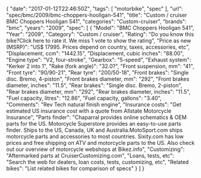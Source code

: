 {
    "date": "2017-01-12T22:46:50Z",
    "tags": [
        "motorbike",
        "spec"
    ],
    "url": "spec\/bmc\/2009\/bmc-choppers-hooligan-541",
    "title": "Custom \/ cruiser BMC Choppers Hooligan 541",
    "categories": "Custom-cruiser",
    "brands": "bmc",
    "years": "2009",
    "spec": [
        {
            "Model": "BMC Choppers Hooligan 541",
            "Year": "2009",
            "Category": "Custom \/ cruiser",
            "Rating": "Do you know this bike?Click here to rate it. We miss 1 vote to show the rating",
            "Price as new (MSRP)": "US$ 17995.   Prices depend on country, taxes, accessories, etc",
            "Displacement, ccm": "1442.15",
            "Displacement, cubic inches": "88.00",
            "Engine type": "V2, four-stroke",
            "Gearbox": "5-speed",
            "Exhaust system": "Kerker 2 into 1",
            "Rake (fork angle)": "32.0?",
            "Front suspension, mm": "41",
            "Front tyre": "90\/90-21",
            "Rear tyre": "200\/50-18",
            "Front brakes": "Single disc. Bremo, 4-piston",
            "Front brakes diameter, mm": "292",
            "Front brakes diameter, inches": "11.5",
            "Rear brakes": "Single disc. Bremo, 2-piston",
            "Rear brakes diameter, mm": "292",
            "Rear brakes diameter, inches": "11.5",
            "Fuel capacity, litres": "12.86",
            "Fuel capacity, gallons": "3.40",
            "Comments": "Rev Tech natural finish engine",
            "Insurance costs": "Get estimated US insurance cost with a quote from Allstate Motorcycle Insurance",
            "Parts finder": "Chaparral provides online schematics & OEM parts for the US.   Motorcycle Superstore provides an easy-to-use parts finder. Ships to the US, Canada, UK and Australia.MotoSport.com ships motorcycle parts and accessories to most countries.    Sixity.com has low prices and free shipping on ATV and motorcycle parts to the US. Also check out our overview of motorcycle webshops at Bikez.info",
            "Customizing": "Aftermarked parts at CruiserCustomizing.com",
            "Loans, tests, etc": "Search the web for dealers, loan costs, tests, customizing, etc",
            "Related bikes": "List related bikes for comparison of specs"
        }
    ]
}